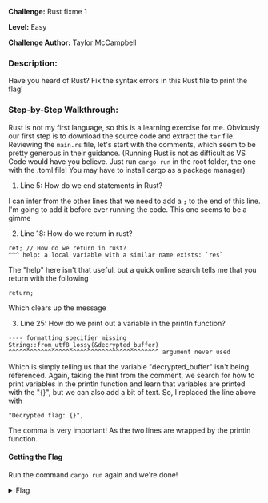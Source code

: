 **Challenge:** Rust fixme 1

**Level:** Easy

**Challenge Author:** Taylor McCampbell

### Description: 
Have you heard of Rust? Fix the syntax errors in this Rust file to print the flag!

### Step-by-Step Walkthrough:
Rust is not my first language, so this is a learning exercise for me. Obviously our first step is to download the source code and extract the `tar` file. Reviewing the `main.rs` file, let's start with the comments, which seem to be pretty generous in their guidance. (Running Rust is not as difficult as VS Code would have you believe. Just run ```cargo run``` in the root folder, the one with the .toml file! You may have to install cargo as a package manager)

1. Line 5:  How do we end statements in Rust?

I can infer from the other lines that we need to add a `;` to the end of this line. I'm going to add it before ever running the code. This one seems to be a gimme

2. Line 18: How do we return in rust?

```
ret; // How do we return in rust?
^^^ help: a local variable with a similar name exists: `res`
```

The "help" here isn't that useful, but a quick online search tells me that you return with the following

```return;```

Which clears up the message

3. Line 25: How do we print out a variable in the println function? 

```
---- formatting specifier missing
String::from_utf8_lossy(&decrypted_buffer)
^^^^^^^^^^^^^^^^^^^^^^^^^^^^^^^^^^^^^^^^^^ argument never used
```

Which is simply telling us that the variable "decrypted_buffer" isn't being referenced. Again, taking the hint from the comment, we search for how to print variables in the println function and learn that variables are printed with the "{}", but we can also add a bit of text. So, I replaced the line above with

```
"Decrypted flag: {}",
```

The comma is very important! As the two lines are wrapped by the println function. 

#### Getting the Flag
Run the command ```cargo run``` again and we're done!

<details><summary>Flag</summary>
    <pre>
    picoCTF{4r3_y0u_4_ru$t4c30n_n0w?}
    </pre>
   </details>